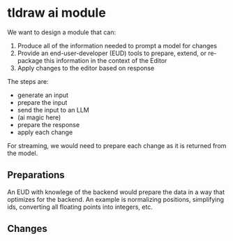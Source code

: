 # tldraw ai module

We want to design a module that can:

1. Produce all of the information needed to prompt a model for changes
2. Provide an end-user-developer (EUD) tools to prepare, extend, or re-package this information in the context of the Editor
3. Apply changes to the editor based on response

The steps are:

- generate an input
- prepare the input
- send the input to an LLM
- (ai magic here)
- prepare the response
- apply each change

For streaming, we would need to prepare each change as it is returned from the model.

## Preparations

An EUD with knowlege of the backend would prepare the data in a way that optimizes for the backend. An example is normalizing positions, simplifying ids, converting all floating points into integers, etc.

## Changes
